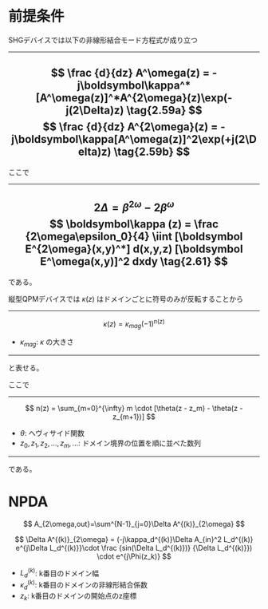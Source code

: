 # 前提条件

SHGデバイスでは以下の非線形結合モード方程式が成り立つ

---
$$
\frac {d}{dz} A^\omega(z) = -j\boldsymbol\kappa^*[A^\omega(z)]^*A^{2\omega}(z)\exp(-j(2\Delta)z) \tag{2.59a}
$$
$$
\frac {d}{dz} A^{2\omega}(z) = -j\boldsymbol\kappa[A^\omega(z)]^2\exp(+j(2\Delta)z) \tag{2.59b}
$$
---

ここで

---
$$
2\Delta = \beta^{2\omega} - 2\beta^\omega \tag{2.60}
$$
$$
\boldsymbol\kappa (z) = \frac {2\omega\epsilon_0}{4} \iint [\boldsymbol E^{2\omega}(x,y)^*] d(x,y,z) [\boldsymbol E^\omega(x,y)]^2 dxdy \tag{2.61}
$$
---

である。

縦型QPMデバイスでは $\kappa(z)$ はドメインごとに符号のみが反転することから

---
$$
\kappa(z) = \kappa_{mag}(-1)^{n(z)}
$$
* $\kappa_{mag}$: $\kappa$ の大きさ
---

と表せる。

ここで

---
$$
n(z) = \sum_{m=0}^{\infty} m \cdot [\theta(z - z_m) - \theta(z - z_{m+1})]
$$
* $\theta$: ヘヴィサイド関数
* $z_0, z_1, z_2, ..., z_m, ...$: ドメイン境界の位置を順に並べた数列
---

である。

# NPDA

$$
A_{2\omega,out}=\sum^{N-1}_{j=0}\Delta A^{(k)}_{2\omega}
$$

$$
\Delta A^{(k)}_{2\omega} = (-j\kappa_d^{(k)}\Delta A_{in}^2 L_d^{(k)} e^{j\Delta L_d^{(k)}}\cdot \frac {sin(\Delta L_d^{(k)})} {\Delta L_d^{(k)}}) \cdot e^{j\Phi(z_k)}
$$

* $L_d^{(k)}$: k番目のドメイン幅
* $\kappa_d^{(k)}$: k番目のドメインの非線形結合係数
* $z_k$: k番目のドメインの開始点のz座標
